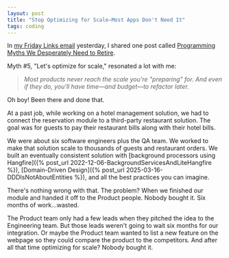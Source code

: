```yaml
---
layout: post
title: "Stop Optimizing for Scale—Most Apps Don't Need It"
tags: coding
---
```


In [my Friday Links email](https://fridaylinks.beehiiv.com/subscribe) yesterday, I shared one post called [Programming Myths We Desperately Need to Retire](https://amritpandey.io/programming-myths-we-desperately-need-to-retire/).

Myth #5, "Let's optimize for scale," resonated a lot with me:

> _Most products never reach the scale you're "preparing" for. And even if they do, you'll have time—and budget—to refactor later._

Oh boy! Been there and done that.

At a past job, while working on a hotel management solution, we had to connect the reservation module to a third-party restaurant solution. The goal was for guests to pay their restaurant bills along with their hotel bills.

We were about six software engineers plus the QA team. We worked to make that solution scale to thousands of guests and restaurant orders. We built an eventually consistent solution with [background processors using Hangfire]({% post_url 2022-12-06-BackgroundServicesAndLiteHangfire %}), [Domain-Driven Design]({% post_url 2025-03-16-DDDIsNotAboutEntities %}), and all the best practices you can imagine. 

There's nothing wrong with that. The problem? When we finished our module and handed it off to the Product people. Nobody bought it. Six months of work...wasted.

The Product team only had a few leads when they pitched the idea to the Engineering team. But those leads weren't going to wait six months for our integration. Or maybe the Product team wanted to list a new feature on the webpage so they could compare the product to the competitors. And after all that time optimizing for scale? Nobody bought it.
